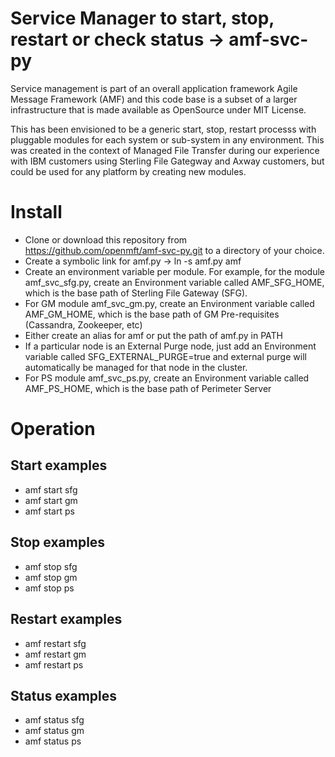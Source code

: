 # Service Manager to start, stop, restart or check status -> amf-svc-py

Service management is part of an overall application framework Agile Message Framework (AMF) and this code base is a subset of a larger infrastructure that is made available as OpenSource under MIT License.  

This has been envisioned to be a generic start, stop, restart processs with pluggable modules for each system or sub-system in any environment.   This was created in the context of Managed File Transfer during our experience with IBM customers using Sterling File Gategway and Axway customers, but could be used for any platform by creating new modules.

# Install

* Clone  or download this repository from https://github.com/openmft/amf-svc-py.git to a directory of your choice.
* Create a symbolic link for amf.py -> ln -s amf.py amf
* Create an environment variable per module. For example, for the module amf_svc_sfg.py, create an Environment variable called AMF_SFG_HOME, which is the base path of Sterling File Gateway (SFG).
* For GM module amf_svc_gm.py, create an Environment variable called AMF_GM_HOME, which is the base path of GM Pre-requisites (Cassandra, Zookeeper, etc)
* Either create an alias for amf or put the path of amf.py in PATH
* If a particular node is an External Purge node, just add an Environment variable called SFG_EXTERNAL_PURGE=true and external purge will automatically be managed for that node in the cluster.
* For PS module amf_svc_ps.py, create an Environment variable called AMF_PS_HOME, which is the base path of Perimeter Server

# Operation

## Start examples
* amf start sfg
* amf start gm
* amf start ps

## Stop examples
* amf stop sfg
* amf stop gm
* amf stop ps

## Restart examples
* amf restart sfg
* amf restart gm
* amf restart ps

## Status examples
* amf status sfg
* amf status gm
* amf status ps
